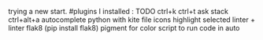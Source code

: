 trying a new start.
#plugins I installed :
TODO ctrl+k ctrl+t
ask stack ctrl+alt+a
autocomplete python with kite
file icons
highlight selected
linter + linter flak8 (pip install flak8)
pigment for color
script to run code in auto
